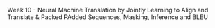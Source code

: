 Week 10 - Neural Machine Translation by Jointly Learning to Align and Translate & Packed PAdded Sequences, Masking, Inference and BLEU
